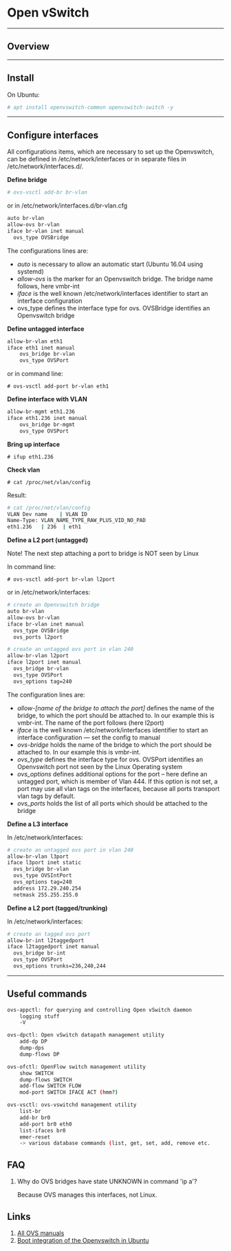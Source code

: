 <h1>Open vSwitch</h1>

---

Overview
--------



---

Install
-------

On Ubuntu:

```sh
# apt install openvswitch-common openvswitch-switch -y
```

---

Configure interfaces
--------------------

All configurations items, which are necessary to set up the Openvswitch, can be defined in /etc/network/interfaces or in separate files in /etc/network/interfaces.d/.

**Define bridge**

```sh
# ovs-vsctl add-br br-vlan
```

or in /etc/network/interfaces.d/br-vlan.cfg

```sh
auto br-vlan
allow-ovs br-vlan
iface br-vlan inet manual
  ovs_type OVSBridge
```

The configurations lines are:

* _auto_ is necessary to allow an automatic start (Ubuntu 16.04 using systemd)
* _allow-ovs_ is the marker for an Openvswitch bridge. The bridge name follows, here vmbr-int
* _iface_ is the well known /etc/network/interfaces identifier to start an interface configuration
* ovs_type defines the interface type for ovs. OVSBridge identifies an Openvswitch bridge


**Define untagged interface**

```sh
allow-br-vlan eth1
iface eth1 inet manual
    ovs_bridge br-vlan
    ovs_type OVSPort
```

or in command line:

```
# ovs-vsctl add-port br-vlan eth1
```

**Define interface with VLAN**

```sh
allow-br-mgmt eth1.236
iface eth1.236 inet manual
    ovs_bridge br-mgmt
    ovs_type OVSPort
```

**Bring up interface**

```# ifup eth1.236```

**Check vlan**

`# cat /proc/net/vlan/config`

Result:

```sh
# cat /proc/net/vlan/config
VLAN Dev name	 | VLAN ID
Name-Type: VLAN_NAME_TYPE_RAW_PLUS_VID_NO_PAD
eth1.236   | 236  | eth1
```


**Define a L2 port (untagged)**

Note! The next step attaching a port to bridge is NOT seen by Linux

In command line:

```
# ovs-vsctl add-port br-vlan l2port
```

or in /etc/network/interfaces:

```sh
# create an Openvswitch bridge
auto br-vlan
allow-ovs br-vlan
iface br-vlan inet manual
  ovs_type OVSBridge
  ovs_ports l2port

# create an untagged ovs port in vlan 240
allow-br-vlan l2port
iface l2port inet manual
  ovs_bridge br-vlan
  ovs_type OVSPort
  ovs_options tag=240
```

The configuration lines are:

* _allow-[name of the bridge to attach the port]_ defines the name of the bridge, to which the port should be attached to. In our example this is vmbr-int. The name of the port follows (here l2port)
* _iface_ is the well known /etc/network/interfaces identifier to start an interface configuration — set the config to manual
* _ovs-bridge_ holds the name of the bridge to which the port should be attached to. In our example this is vmbr-int.
* _ovs_type_ defines the interface type for ovs. OVSPort identifies an Openvswitch port not seen by the Linux Operating system
* _ovs_options_ defines additional options for the port – here define an untagged port, which is member of Vlan 444. If this option is not set, a port may use all vlan tags on the interfaces, because all ports transport vlan tags by default.
* _ovs_ports_ holds the list of all ports which should be attached to the bridge


**Define a L3 interface**

In /etc/network/interfaces:

```sh
# create an untagged ovs port in vlan 240
allow-br-vlan l3port
iface l3port inet static
  ovs_bridge br-vlan
  ovs_type OVSIntPort
  ovs_options tag=240
  address 172.29.240.254
  netmask 255.255.255.0
```


**Define a L2 port (tagged/trunking)**

In /etc/network/interfaces:

```sh
# create an tagged ovs port
allow-br-int l2taggedport
iface l2taggedport inet manual
  ovs_bridge br-int
  ovs_type OVSPort
  ovs_options trunks=236,240,244
```

---

Useful commands
---------------

```sh
ovs-appctl: for querying and controlling Open vSwitch daemon
	logging stuff
	-V

ovs-dpctl: Open vSwitch datapath management utility
	add-dp DP
	dump-dps
	dump-flows DP

ovs-ofctl: OpenFlow switch management utility
	show SWITCH
	dump-flows SWITCH
	add-flow SWITCH FLOW
	mod-port SWITCH IFACE ACT (hmm?)

ovs-vsctl: ovs-vswitchd management utility
	list-br
	add-br br0
	add-port br0 eth0
	list-ifaces br0
	emer-reset
	-> various database commands (list, get, set, add, remove etc.
```

FAQ
---

1. Why do OVS bridges have state UNKNOWN in command 'ip a'?
 
    Because OVS manages this interfaces, not Linux.
    

Links
-----

1. [All OVS manuals](http://openvswitch.org/support/dist-docs/)
2. [Boot integration of the Openvswitch in Ubuntu](http://www.opencloudblog.com/?p=240)

